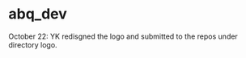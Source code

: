 abq_dev
=======
October 22: 
YK redisgned the logo and submitted to the repos under directory logo. 
